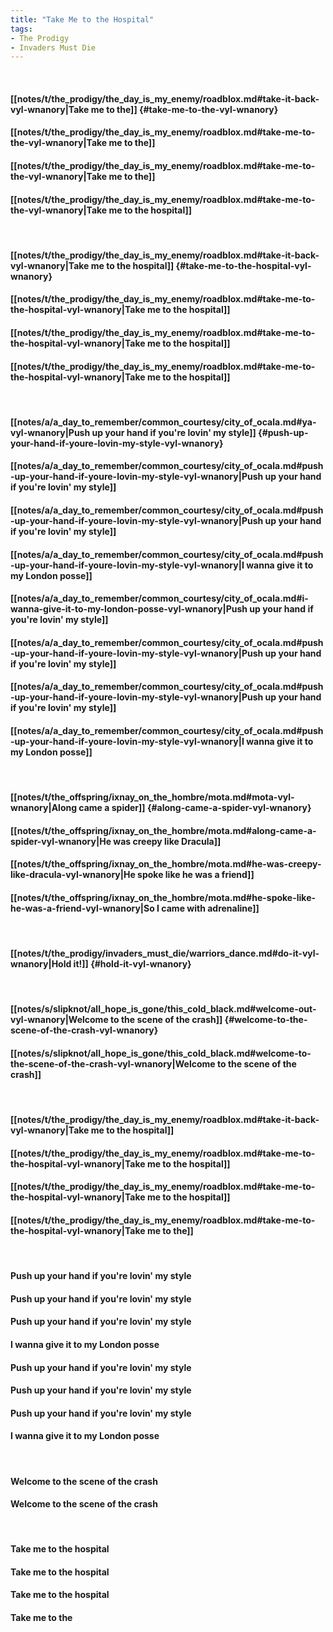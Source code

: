 ```yaml
---
title: "Take Me to the Hospital"
tags:
- The Prodigy
- Invaders Must Die
---
```

&nbsp;
#### [[notes/t/the_prodigy/the_day_is_my_enemy/roadblox.md#take-it-back-vyl-wnanory|Take me to the]] {#take-me-to-the-vyl-wnanory}
#### [[notes/t/the_prodigy/the_day_is_my_enemy/roadblox.md#take-me-to-the-vyl-wnanory|Take me to the]]
#### [[notes/t/the_prodigy/the_day_is_my_enemy/roadblox.md#take-me-to-the-vyl-wnanory|Take me to the]]
#### [[notes/t/the_prodigy/the_day_is_my_enemy/roadblox.md#take-me-to-the-vyl-wnanory|Take me to the hospital]]
&nbsp;
#### [[notes/t/the_prodigy/the_day_is_my_enemy/roadblox.md#take-it-back-vyl-wnanory|Take me to the hospital]] {#take-me-to-the-hospital-vyl-wnanory}
#### [[notes/t/the_prodigy/the_day_is_my_enemy/roadblox.md#take-me-to-the-hospital-vyl-wnanory|Take me to the hospital]]
#### [[notes/t/the_prodigy/the_day_is_my_enemy/roadblox.md#take-me-to-the-hospital-vyl-wnanory|Take me to the hospital]]
#### [[notes/t/the_prodigy/the_day_is_my_enemy/roadblox.md#take-me-to-the-hospital-vyl-wnanory|Take me to the hospital]]
&nbsp;
#### [[notes/a/a_day_to_remember/common_courtesy/city_of_ocala.md#ya-vyl-wnanory|Push up your hand if you're lovin' my style]] {#push-up-your-hand-if-youre-lovin-my-style-vyl-wnanory}
#### [[notes/a/a_day_to_remember/common_courtesy/city_of_ocala.md#push-up-your-hand-if-youre-lovin-my-style-vyl-wnanory|Push up your hand if you're lovin' my style]]
#### [[notes/a/a_day_to_remember/common_courtesy/city_of_ocala.md#push-up-your-hand-if-youre-lovin-my-style-vyl-wnanory|Push up your hand if you're lovin' my style]]
#### [[notes/a/a_day_to_remember/common_courtesy/city_of_ocala.md#push-up-your-hand-if-youre-lovin-my-style-vyl-wnanory|I wanna give it to my London posse]]
#### [[notes/a/a_day_to_remember/common_courtesy/city_of_ocala.md#i-wanna-give-it-to-my-london-posse-vyl-wnanory|Push up your hand if you're lovin' my style]]
#### [[notes/a/a_day_to_remember/common_courtesy/city_of_ocala.md#push-up-your-hand-if-youre-lovin-my-style-vyl-wnanory|Push up your hand if you're lovin' my style]]
#### [[notes/a/a_day_to_remember/common_courtesy/city_of_ocala.md#push-up-your-hand-if-youre-lovin-my-style-vyl-wnanory|Push up your hand if you're lovin' my style]]
#### [[notes/a/a_day_to_remember/common_courtesy/city_of_ocala.md#push-up-your-hand-if-youre-lovin-my-style-vyl-wnanory|I wanna give it to my London posse]]
&nbsp;
#### [[notes/t/the_offspring/ixnay_on_the_hombre/mota.md#mota-vyl-wnanory|Along came a spider]] {#along-came-a-spider-vyl-wnanory}
#### [[notes/t/the_offspring/ixnay_on_the_hombre/mota.md#along-came-a-spider-vyl-wnanory|He was creepy like Dracula]]
#### [[notes/t/the_offspring/ixnay_on_the_hombre/mota.md#he-was-creepy-like-dracula-vyl-wnanory|He spoke like he was a friend]]
#### [[notes/t/the_offspring/ixnay_on_the_hombre/mota.md#he-spoke-like-he-was-a-friend-vyl-wnanory|So I came with adrenaline]]
&nbsp;
#### [[notes/t/the_prodigy/invaders_must_die/warriors_dance.md#do-it-vyl-wnanory|Hold it!]] {#hold-it-vyl-wnanory}
&nbsp;
#### [[notes/s/slipknot/all_hope_is_gone/this_cold_black.md#welcome-out-vyl-wnanory|Welcome to the scene of the crash]] {#welcome-to-the-scene-of-the-crash-vyl-wnanory}
#### [[notes/s/slipknot/all_hope_is_gone/this_cold_black.md#welcome-to-the-scene-of-the-crash-vyl-wnanory|Welcome to the scene of the crash]]
&nbsp;
#### [[notes/t/the_prodigy/the_day_is_my_enemy/roadblox.md#take-it-back-vyl-wnanory|Take me to the hospital]]
#### [[notes/t/the_prodigy/the_day_is_my_enemy/roadblox.md#take-me-to-the-hospital-vyl-wnanory|Take me to the hospital]]
#### [[notes/t/the_prodigy/the_day_is_my_enemy/roadblox.md#take-me-to-the-hospital-vyl-wnanory|Take me to the hospital]]
#### [[notes/t/the_prodigy/the_day_is_my_enemy/roadblox.md#take-me-to-the-hospital-vyl-wnanory|Take me to the]]
&nbsp;
#### Push up your hand if you're lovin' my style
#### Push up your hand if you're lovin' my style
#### Push up your hand if you're lovin' my style
#### I wanna give it to my London posse
#### Push up your hand if you're lovin' my style
#### Push up your hand if you're lovin' my style
#### Push up your hand if you're lovin' my style
#### I wanna give it to my London posse
&nbsp;
#### Welcome to the scene of the crash
#### Welcome to the scene of the crash
&nbsp;
#### Take me to the hospital
#### Take me to the hospital
#### Take me to the hospital
#### Take me to the
